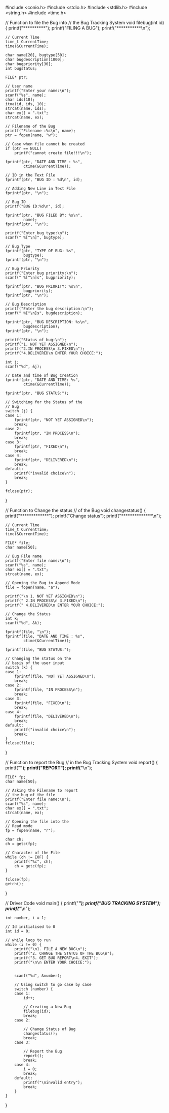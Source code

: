 #include <conio.h>
#include <stdio.h>
#include <stdlib.h>
#include <string.h>
#include <time.h>

// Function to file the Bug into
// the Bug Tracking System
void filebug(int id)
{
	printf("**********");
	printf("FILING A BUG");
	printf("***********\n");

	// Current Time
	time_t CurrentTime;
	time(&CurrentTime);

	char name[20], bugtype[50];
	char bugdescription[1000];
	char bugpriority[30];
	int bugstatus;

	FILE* ptr;

	// User name
	printf("Enter your name:\n");
	scanf("%s", name);
	char ids[10];
	itoa(id, ids, 10);
	strcat(name, ids);
	char ex[] = ".txt";
	strcat(name, ex);

	// Filename of the Bug
	printf("Filename :%s\n", name);
	ptr = fopen(name, "w");

	// Case when file cannot be created
	if (ptr == NULL)
		printf("cannot create file!!!\n");

	fprintf(ptr, "DATE AND TIME : %s",
			ctime(&CurrentTime));

	// ID in the Text File
	fprintf(ptr, "BUG ID : %d\n", id);

	// Adding New Line in Text File
	fprintf(ptr, "\n");

	// Bug ID
	printf("BUG ID:%d\n", id);

	fprintf(ptr, "BUG FILED BY: %s\n",
			name);
	fprintf(ptr, "\n");

	printf("Enter bug type:\n");
	scanf(" %[^\n]", bugtype);

	// Bug Type
	fprintf(ptr, "TYPE OF BUG: %s",
			bugtype);
	fprintf(ptr, "\n");

	// Bug Priority
	printf("Enter bug priority:\n");
	scanf(" %[^\n]s", bugpriority);

	fprintf(ptr, "BUG PRIORITY: %s\n",
			bugpriority);
	fprintf(ptr, "\n");

	// Bug Description
	printf("Enter the bug description:\n");
	scanf(" %[^\n]s", bugdescription);

	fprintf(ptr, "BUG DESCRIPTION: %s\n",
			bugdescription);
	fprintf(ptr, "\n");

	printf("Status of bug:\n");
	printf("1. NOT YET ASSIGNED\n");
	printf("2.IN PROCESS\n 3.FIXED\n");
	printf("4.DELIVERED\n ENTER YOUR CHOICE:");

	int j;
	scanf("%d", &j);

	// Date and time of Bug Creation
	fprintf(ptr, "DATE AND TIME: %s",
			ctime(&CurrentTime));

	fprintf(ptr, "BUG STATUS:");

	// Switching for the Status of the
	// Bug
	switch (j) {
	case 1:
		fprintf(ptr, "NOT YET ASSIGNED\n");
		break;
	case 2:
		fprintf(ptr, "IN PROCESS\n");
		break;
	case 3:
		fprintf(ptr, "FIXED\n");
		break;
	case 4:
		fprintf(ptr, "DELIVERED\n");
		break;
	default:
		printf("invalid choice\n");
		break;
	}

	fclose(ptr);
}

// Function to Change the status
// of the Bug
void changestatus()
{
	printf("*************");
	printf("Change status");
	printf("**************\n");

	// Current Time
	time_t CurrentTime;
	time(&CurrentTime);

	FILE* file;
	char name[50];

	// Bug File name
	printf("Enter file name:\n");
	scanf("%s", name);
	char ex[] = ".txt";
	strcat(name, ex);

	// Opening the Bug in Append Mode
	file = fopen(name, "a");

	printf("\n 1. NOT YET ASSIGNED\n");
	printf(" 2.IN PROCESS\n 3.FIXED\n");
	printf(" 4.DELIVERED\n ENTER YOUR CHOICE:");

	// Change the Status
	int k;
	scanf("%d", &k);

	fprintf(file, "\n");
	fprintf(file, "DATE AND TIME : %s",
			ctime(&CurrentTime));

	fprintf(file, "BUG STATUS:");

	// Changing the status on the
	// basis of the user input
	switch (k) {
	case 1:
		fprintf(file, "NOT YET ASSIGNED\n");
		break;
	case 2:
		fprintf(file, "IN PROCESS\n");
		break;
	case 3:
		fprintf(file, "FIXED\n");
		break;
	case 4:
		fprintf(file, "DELIVERED\n");
		break;
	default:
		printf("invalid choice\n");
		break;
	}
	fclose(file);
}

// Function to report the Bug
// in the Bug Tracking System
void report()
{
	printf("**********");
	printf("REPORT");
	printf("**********\n");

	FILE* fp;
	char name[50];

	// Asking the Filename to report
	// the bug of the file
	printf("Enter file name:\n");
	scanf("%s", name);
	char ex[] = ".txt";
	strcat(name, ex);

	// Opening the file into the
	// Read mode
	fp = fopen(name, "r");

	char ch;
	ch = getc(fp);

	// Character of the File
	while (ch != EOF) {
		printf("%c", ch);
		ch = getc(fp);
	}

	fclose(fp);
	getch();
}

// Driver Code
void main()
{
	printf("***************");
	printf("BUG TRACKING SYSTEM");
	printf("***************\n");

	int number, i = 1;

	// Id initialised to 0
	int id = 0;

	// while loop to run
	while (i != 0) {
		printf("\n1. FILE A NEW BUG\n");
		printf("2. CHANGE THE STATUS OF THE BUG\n");
		printf("3. GET BUG REPORT\n4. EXIT");
		printf("\n\n ENTER YOUR CHOICE:");


		scanf("%d", &number);

		// Using switch to go case by case
		switch (number) {
		case 1:
			id++;

			// Creating a New Bug
			filebug(id);
			break;
		case 2:

			// Change Status of Bug
			changestatus();
			break;
		case 3:

			// Report the Bug
			report();
			break;
		case 4:
			i = 0;
			break;
		default:
			printf("\ninvalid entry");
			break;
		}
	}
}
